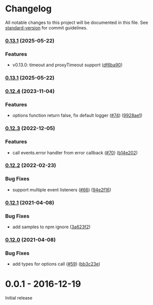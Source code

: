 # Changelog

All notable changes to this project will be documented in this file. See [standard-version](https://github.com/conventional-changelog/standard-version) for commit guidelines.

### [0.13.1](https://github.com/reedchan7/koa-proxy/compare/v0.12.4...v0.13.1) (2025-05-22)


### Features

* v0.13.0: timeout and proxyTimeout support ([df6ba90](https://github.com/reedchan7/koa-proxy/commit/df6ba90c1da9bbeb4aad888f912db137e6ac63ca))

### [0.13.1](https://github.com/reedchan7/koa-proxy/compare/v0.12.4...v0.13.1) (2025-05-22)

### [0.12.4](https://github.com/vagusX/koa-proxies/compare/v0.12.3...v0.12.4) (2023-11-04)


### Features

* options function return false, fix default logger ([#74](https://github.com/vagusX/koa-proxies/issues/74)) ([9928ae1](https://github.com/vagusX/koa-proxies/commit/9928ae1435562d2da7aa82ad2b2cecce13c3f8fd))

### [0.12.3](https://github.com/vagusX/koa-proxies/compare/v0.12.2...v0.12.3) (2022-12-05)


### Features

* call events.error handler from error callback ([#70](https://github.com/vagusX/koa-proxies/issues/70)) ([b14e202](https://github.com/vagusX/koa-proxies/commit/b14e2022c2f01197e6fb04d4cc60c383b911f4fb))

### [0.12.2](https://github.com/vagusX/koa-proxies/compare/v0.12.1...v0.12.2) (2022-02-23)


### Bug Fixes

* support multiple event listeners ([#66](https://github.com/vagusX/koa-proxies/issues/66)) ([94e2f16](https://github.com/vagusX/koa-proxies/commit/94e2f162bdc52bb72c7ebc50712a54c914eb8ef5))

### [0.12.1](https://github.com/vagusX/koa-proxies/compare/v0.12.0...v0.12.1) (2021-04-08)


### Bug Fixes

* add samples to npm ignore ([3a623f2](https://github.com/vagusX/koa-proxies/commit/3a623f231a6c3844f7e785cc33c1fb37398ec276))

### [0.12.0](https://github.com/vagusX/koa-proxies/compare/v0.11.0...v0.12.0) (2021-04-08)


### Bug Fixes

* add types for options call ([#59](https://github.com/vagusX/koa-proxies/issues/59)) ([bb3c23e](https://github.com/vagusX/koa-proxies/commit/bb3c23e45bdc481cd030d8dc2ce1d5104e3648bf))

# 0.0.1 - 2016-12-19

Initial release
